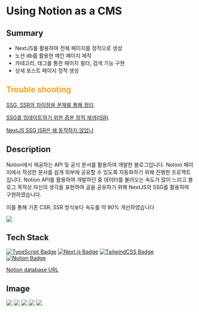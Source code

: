 # Using Notion as a CMS

## Summary

- NextJS를 활용하여 전체 페이지를 정적으로 생성
- 노션 db를 활용한 메인 페이지 제작
- 카테고리, 태그를 통한 페이지 필터, 검색 기능 구현
- 상세 포스트 페이지 정적 생성

<h2 style="color:orange">Trouble shooting</h2>

[SSG, SSR의 차이점을 문제를 통해 정리](https://choiblog.tistory.com/2).

[SSG를 업데이트하기 위한 증분 정적 재생(ISR)](https://choiblog.tistory.com/28).

[NextJS SSG ISR은 왜 동작하지 않았나](https://choiblog.tistory.com/68)

## Description

Notion에서 제공하는 API 및 공식 문서를 활용하여 개발한 블로그입니다. Notion 페이지에서 작성한 문서를 쉽게 외부에 공유할 수 있도록 자동화하기 위해 진행한 프로젝트입니다.
Notion API를 활용하여 개발하던 중 데이터를 불러오는 속도가 많이 느리고 블로그 목적상 자신의 생각을 표현하여 글을 공유하기 위해 NextJS의 SSG를 활용하여 구현하였습니다.

이를 통해 기존 CSR, SSR 방식보다 속도를 약 90% 개선하였습니다

<image src=public/images/perform.png />

## Tech Stack

[![TypeScript Badge](https://img.shields.io/badge/Typescript-235A97?style=flat-square&logo=Typescript&logoColor=white)](https://www.typescriptlang.org/) [![Next.js Badge](https://img.shields.io/badge/Next.js-000000?style=flat-square&logo=next.js&logoColor=white)](https://nextjs.org/) [![TailwindCSS Badge](https://img.shields.io/badge/Tailwind_CSS-06B6D4?style=flat-square&logo=tailwindcss&logoColor=white)](https://tailwindcss.com/) [![Notion Badge](https://img.shields.io/badge/Notion_API-000000?style=flat-square&logo=notion&logoColor=white)](https://www.notion.so/)

[Notion database URL](https://choisdev.notion.site/5531dde37ce34dc5a28b3f5b49497563?v=16000545c24c43e2ad046f1022678903)

## Image

<image src=public/images/notion_db.png />
<image src=public/images/blog_main.png />
<image src=public/images/posts_main.png />
<image src=public/images/search_main.png />
<image src=public/images/post_detail.png />
